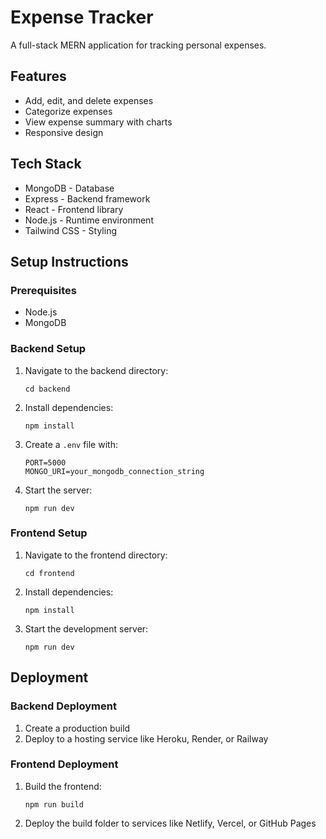 # Expense Tracker

A full-stack MERN application for tracking personal expenses.

## Features

- Add, edit, and delete expenses
- Categorize expenses
- View expense summary with charts
- Responsive design

## Tech Stack

- MongoDB - Database
- Express - Backend framework
- React - Frontend library
- Node.js - Runtime environment
- Tailwind CSS - Styling

## Setup Instructions

### Prerequisites
- Node.js
- MongoDB

### Backend Setup
1. Navigate to the backend directory:
   ```
   cd backend
   ```
2. Install dependencies:
   ```
   npm install
   ```
3. Create a `.env` file with:
   ```
   PORT=5000
   MONGO_URI=your_mongodb_connection_string
   ```
4. Start the server:
   ```
   npm run dev
   ```

### Frontend Setup
1. Navigate to the frontend directory:
   ```
   cd frontend
   ```
2. Install dependencies:
   ```
   npm install
   ```
3. Start the development server:
   ```
   npm run dev
   ```

## Deployment

### Backend Deployment
1. Create a production build
2. Deploy to a hosting service like Heroku, Render, or Railway

### Frontend Deployment
1. Build the frontend:
   ```
   npm run build
   ```
2. Deploy the build folder to services like Netlify, Vercel, or GitHub Pages